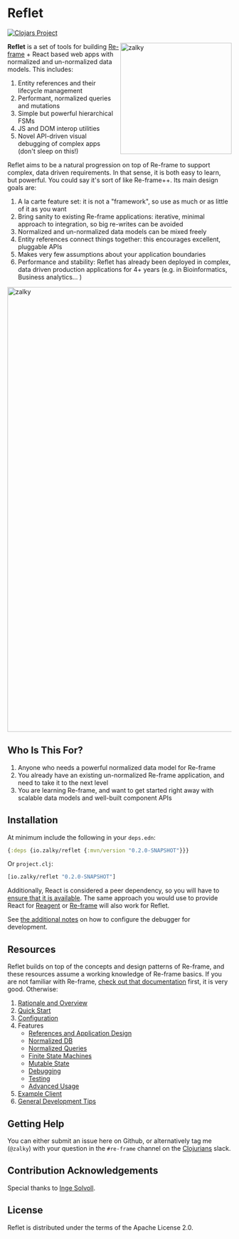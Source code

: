 
# Reflet

[![Clojars Project](https://img.shields.io/clojars/v/io.zalky/reflet?labelColor=blue&color=green&style=flat-square&logo=clojure&logoColor=fff)](https://clojars.org/io.zalky/reflet)

<img src="https://i.imgur.com/1nfbVFZ.jpg" title="zalky" align="right" width="250"/>

**Reflet** is a set of tools for building
[Re-frame](https://github.com/day8/re-frame) + React based web apps
with normalized and un-normalized data models. This includes:

1. Entity references and their lifecycle management
2. Performant, normalized queries and mutations
3. Simple but powerful hierarchical FSMs
4. JS and DOM interop utilities
5. Novel API-driven visual debugging of complex apps (don't sleep on
   this!)

Reflet aims to be a natural progression on top of Re-frame to support
complex, data driven requirements. In that sense, it is both easy to
learn, but powerful. You could say it's sort of like Re-frame++. Its
main design goals are:

1. A la carte feature set: it is not a "framework", so use as much or
   as little of it as you want
2. Bring sanity to existing Re-frame applications: iterative, minimal
   approach to integration, so big re-writes can be avoided
3. Normalized and un-normalized data models can be mixed freely
4. Entity references connect things together: this encourages
   excellent, pluggable APIs
5. Makes very few assumptions about your application boundaries
6. Performance and stability: Reflet has already been deployed in
   complex, data driven production applications for 4+ years
   (e.g. in Bioinformatics, Business analytics... )

<img src="https://i.imgur.com/6MAwZgS.jpg" title="zalky" align="center" width="1000"/>

## Who Is This For?

1. Anyone who needs a powerful normalized data model for Re-frame
2. You already have an existing un-normalized Re-frame application,
   and need to take it to the next level
3. You are learning Re-frame, and want to get started right away with
   scalable data models and well-built component APIs

## Installation

At minimum include the following in your `deps.edn`:

```clj
{:deps {io.zalky/reflet {:mvn/version "0.2.0-SNAPSHOT"}}}
```

Or `project.clj`:

```clj
[io.zalky/reflet "0.2.0-SNAPSHOT"]
```

Additionally, React is considered a peer dependency, so you will have
to [ensure that it is available](Configuration.md#react). The same
approach you would use to provide React for
[Reagent](https://github.com/reagent-project/reagent) or
[Re-frame](https://github.com/day8/re-frame) will also work for
Reflet.

See [the additional notes](Configuration.md) on how to configure the
debugger for development.

## Resources

Reflet builds on top of the concepts and design patterns of Re-frame,
and these resources assume a working knowledge of Re-frame basics. If
you are not familiar with Re-frame, [check out that
documentation](https://day8.github.io/re-frame/re-frame/) first, it is
very good. Otherwise:

1. [Rationale and Overview](Home.md#overview)
2. [Quick Start](Quick-Start.md)
3. [Configuration](Configuration.md)
4. Features
   - [References and Application Design](References-and-Application-Design.md)
   - [Normalized DB](Normalized-DB.md)
   - [Normalized Queries](Normalized-Queries.md)
   - [Finite State Machines](Finite-State-Machines.md)
   - [Mutable State](Mutable-State.md)
   - [Debugging](Debugging.md)
   - [Testing](Testing.md)
   - [Advanced Usage](Advanced-Usage.md)
5. [Example Client](Example-Client.md)
6. [General Development Tips](General-Development-Tips.md)

## Getting Help

You can either submit an issue here on Github, or alternatively tag me
(`@zalky`) with your question in the `#re-frame` channel on the
[Clojurians](https://clojurians.slack.com) slack.

## Contribution Acknowledgements

Special thanks to [Inge Solvoll](https://github.com/ingesolvoll).

## License

Reflet is distributed under the terms of the Apache License 2.0.
